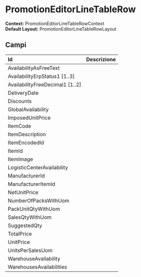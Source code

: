 # PromotionEditorLineTableRow

  
 **Context:** PromotionEditorLineTableRowContext   
 **Default Layout:** PromotionEditorLineTableRowLayout

## Campi

| Id | Descrizione |
| :--- | :--- |
| AvailabilityAsFreeText |  |
| AvailabilityErpStatus1 \[1..3\] |  |
| AvailabilityFreeDecimal1 \[1..2\] |  |
| DeliveryDate |  |
| Discounts |  |
| GlobalAvailability |  |
| ImposedUnitPrice |  |
| ItemCode |  |
| ItemDescription |  |
| ItemEncodedId |  |
| ItemId |  |
| ItemImage |  |
| LogisticCenterAvailability |  |
| ManufacturerId |  |
| ManufacturerItemId |  |
| NetUnitPrice |  |
| NumberOfPacksWithUom |  |
| PackUnitQtyWithUom |  |
| SalesQtyWithUom |  |
| SuggestedQty |  |
| TotalPrice |  |
| UnitPrice |  |
| UnitsPerSalesUom |  |
| WarehouseAvailability |  |
| WarehousesAvailabilities |  |

